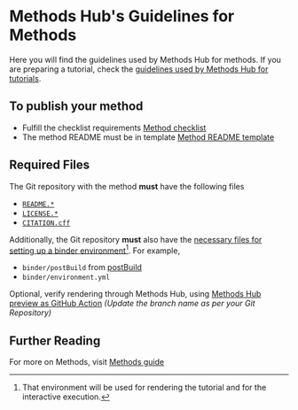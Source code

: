 # Methods Hub's Guidelines for Methods

Here you will find the guidelines used by Methods Hub for methods. If you are preparing a tutorial, check the [guidelines used by Methods Hub for tutorials](https://github.com/GESIS-Methods-Hub/guidelines-for-tutorials).

## To publish your method

- Fulfill the checklist requirements [Method checklist](method-checklist.md)
- The method README must be in template [Method README template](method-README-template.md)

## Required Files

The Git repository with the method **must** have the following files

- [`README.*`](https://docs.github.com/en/repositories/managing-your-repositorys-settings-and-features/customizing-your-repository/about-readmes)
- [`LICENSE.*`](https://docs.github.com/en/repositories/managing-your-repositorys-settings-and-features/customizing-your-repository/licensing-a-repository)
- [`CITATION.cff`](https://docs.github.com/en/repositories/managing-your-repositorys-settings-and-features/customizing-your-repository/about-citation-files)

Additionally, the Git repository **must** also have the [necessary files for setting up a binder environment](https://mybinder.readthedocs.io/en/latest/using/config_files.html)[^1]. For example,

- `binder/postBuild` from [postBuild](https://methodshub.gesis.org/snippet/postBuild)
- `binder/environment.yml`

Optional, verify rendering through Methods Hub, using [Methods Hub preview as GitHub Action](https://github.com/GESIS-Methods-Hub/preview?tab=readme-ov-file#usage) *(Update the branch name as per your Git Repository)*

## Further Reading

For more on Methods, visit [Methods guide](method-submission-guidelines.md)

[^1]: That environment will be used for rendering the tutorial and for the interactive execution.
